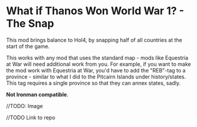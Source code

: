 # What if Thanos Won World War 1? - The Snap

This mod brings balance to HoI4, by snapping half of all countries at the start of the game.

This works with any mod that uses the standard map - mods like Equestria at War will need additional work from you. For example, if you want to make the mod work with Equestria at War, you'd have to add the "REB"-tag to a province - similar to what I did to the Pitcairn Islands under history/states. This tag requires a single province so that they can annex states, sadly.

**Not Ironman compatible**.

//TODO: Image

//TODO Link to repo
